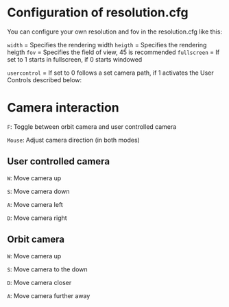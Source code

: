 # Configuration of resolution.cfg

You can configure your own resolution and fov in the resolution.cfg like this:

```width``` = Specifies the rendering width
```heigth``` = Specifies the rendering heigth
```fov``` = Specifies the field of view, 45 is recommended
```fullscreen``` = If set to 1 starts in fullscreen, if 0 starts windowed

```usercontrol```  = If set to 0 follows a set camera path, if 1 activates the User Controls described below:

# Camera interaction

```F```: Toggle between orbit camera and user controlled camera

```Mouse```: Adjust camera direction (in both modes)

## User controlled camera
```W```: Move camera up

```S```: Move camera down

```A```: Move camera left

```D```: Move camera right

## Orbit camera
```W```: Move camera up

```S```: Move camera to the down

```D```: Move camera closer

```A```: Move camera further away